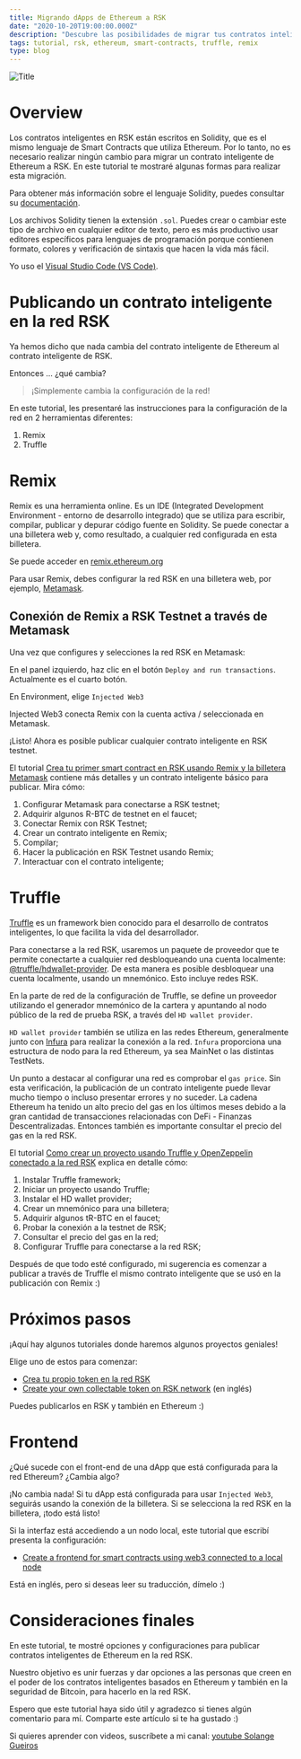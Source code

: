 ```yaml
---
title: Migrando dApps de Ethereum a RSK
date: "2020-10-20T19:00:00.000Z"
description: "Descubre las posibilidades de migrar tus contratos inteligentes y aplicaciones Ethereum a la red RSK."
tags: tutorial, rsk, ethereum, smart-contracts, truffle, remix
type: blog
---
```


![Title](/images/image-es-00.png)

# Overview

Los contratos inteligentes en RSK están escritos en Solidity, que es el mismo lenguaje de Smart Contracts que utiliza Ethereum. Por lo tanto, no es necesario realizar ningún cambio para migrar un contrato inteligente de Ethereum a RSK. En este tutorial te mostraré algunas formas para realizar esta migración.

Para obtener más información sobre el lenguaje Solidity, puedes consultar su [documentación](https://solidity.readthedocs.io/).

Los archivos Solidity tienen la extensión `.sol`. Puedes crear o cambiar este tipo de archivo en cualquier editor de texto, pero es más productivo usar editores específicos para lenguajes de programación porque contienen formato, colores y verificación de sintaxis que hacen la vida más fácil.

Yo uso el [Visual Studio Code (VS Code)](https://code.visualstudio.com/).

# Publicando un contrato inteligente en la red RSK

Ya hemos dicho que nada cambia del contrato inteligente de Ethereum al contrato inteligente de RSK.

Entonces ... ¿qué cambia?

> ¡Simplemente cambia la configuración de la red!

En este tutorial, les presentaré las instrucciones para la configuración de la red en 2 herramientas diferentes:

1. Remix
2. Truffle

# Remix

Remix es una herramienta online. Es un IDE (Integrated Development Environment - entorno de desarrollo integrado) que se utiliza para escribir, compilar, publicar y depurar código fuente en Solidity. Se puede conectar a una billetera web y, como resultado, a cualquier red configurada en esta billetera.

Se puede acceder en [remix.ethereum.org](https://remix.ethereum.org/)

Para usar Remix, debes configurar la red RSK en una billetera web, por ejemplo, [Metamask](https://metamask.io/).

## Conexión de Remix a RSK Testnet a través de Metamask

Una vez que configures y selecciones la red RSK en Metamask:

En el panel izquierdo, haz clic en el botón `Deploy and run transactions`. 
Actualmente es el cuarto botón.

En Environment, elige `Injected Web3`

Injected Web3 conecta Remix con la cuenta activa / seleccionada en Metamask.

¡Listo! Ahora es posible publicar cualquier contrato inteligente en RSK testnet.

El tutorial [Crea tu primer smart contract en RSK usando Remix y la billetera Metamask](https://solange.dev/2020/rsk-first-smart-contract/) contiene más detalles y un contrato inteligente básico para publicar. Mira cómo:

1. Configurar Metamask para conectarse a RSK testnet;
1. Adquirir algunos R-BTC de testnet en el faucet;
1. Conectar Remix con RSK Testnet;
1. Crear un contrato inteligente en Remix;
1. Compilar;
1. Hacer la publicación en RSK Testnet usando Remix;
1. Interactuar con el contrato inteligente; 

# Truffle

[Truffle](https://www.trufflesuite.com/truffle) es un framework bien conocido para el desarrollo de contratos inteligentes, lo que facilita la vida del desarrollador.

Para conectarse a la red RSK, usaremos un paquete de proveedor que te permite conectarte a cualquier red desbloqueando una cuenta localmente: [@truffle/hdwallet-provider](https://www.npmjs.com/package/@truffle/hdwallet-provider). 
De esta manera es posible desbloquear una cuenta localmente, usando un mnemónico. Esto incluye redes RSK.

En la parte de red de la configuración de Truffle, se define un proveedor utilizando el generador mnemónico de la cartera y apuntando al nodo público de la red de prueba RSK, a través del `HD wallet provider`.

`HD wallet provider` también se utiliza en las redes Ethereum, generalmente junto con [Infura](https://infura.io/) para realizar la conexión a la red. `Infura` proporciona una estructura de nodo para la red Ethereum, ya sea MainNet o las distintas TestNets.

Un punto a destacar al configurar una red es comprobar el `gas price`. Sin esta verificación, la publicación de un contrato inteligente puede llevar mucho tiempo o incluso presentar errores y no suceder. La cadena Ethereum ha tenido un alto precio del gas en los últimos meses debido a la gran cantidad de transacciones relacionadas con DeFi - Finanzas Descentralizadas. Entonces también es importante consultar el precio del gas en la red RSK.

El tutorial [Como crear un proyecto usando Truffle y OpenZeppelin conectado a la red RSK](https://solange.dev/2020/2020-05-10-Rsk-SetupTruffleOZ/) explica en detalle cómo:

1. Instalar Truffle framework;
2. Iniciar un proyecto usando Truffle;
3. Instalar el HD wallet provider;
4. Crear un mnemónico para una billetera;
5. Adquirir algunos tR-BTC en el faucet;
6. Probar la conexión a la testnet de RSK;
7. Consultar el precio del gas en la red;
8. Configurar Truffle para conectarse a la red RSK;

Después de que todo esté configurado, mi sugerencia es comenzar a publicar a través de Truffle el mismo contrato inteligente que se usó en la publicación con Remix :)

# Próximos pasos

¡Aquí hay algunos tutoriales donde haremos algunos proyectos geniales!

Elige uno de estos para comenzar:

- [Crea tu propio token en la red RSK](https://solange.dev/2020/2020-04-26-Rsk-CreateToken/)
- [Create your own collectable token on RSK network](https://developers.rsk.co/tutorials/tokens/create-a-collectable-token/) (en inglés)

Puedes publicarlos en RSK y también en Ethereum :)

# Frontend

¿Qué sucede con el front-end de una dApp que está configurada para la red Ethereum? ¿Cambia algo?

¡No cambia nada! Si tu dApp está configurada para usar `Injected Web3`, seguirás usando la conexión de la billetera. Si se selecciona la red RSK en la billetera, ¡todo está listo!

Si la interfaz está accediendo a un nodo local, este tutorial que escribí presenta la configuración:

* [Create a frontend for smart contracts using web3 connected to a local node](https://developers.rsk.co/tutorials/frontend/frontend-web3-local/)

Está en inglés, pero si deseas leer su traducción, dímelo :)

# Consideraciones finales

En este tutorial, te mostré opciones y configuraciones para publicar contratos inteligentes de Ethereum en la red RSK.

Nuestro objetivo es unir fuerzas y dar opciones a las personas que creen en el poder de los contratos inteligentes basados ​​en Ethereum y también en la seguridad de Bitcoin, para hacerlo en la red RSK.

Espero que este tutorial haya sido útil y agradezco si tienes algún comentario para mí. 
Comparte este artículo si te ha gustado :)

Si quieres aprender con videos, suscríbete a mi canal:
<a href="https://www.youtube.com/user/solangegueiros" target="_blank"> youtube Solange Gueiros</a>
